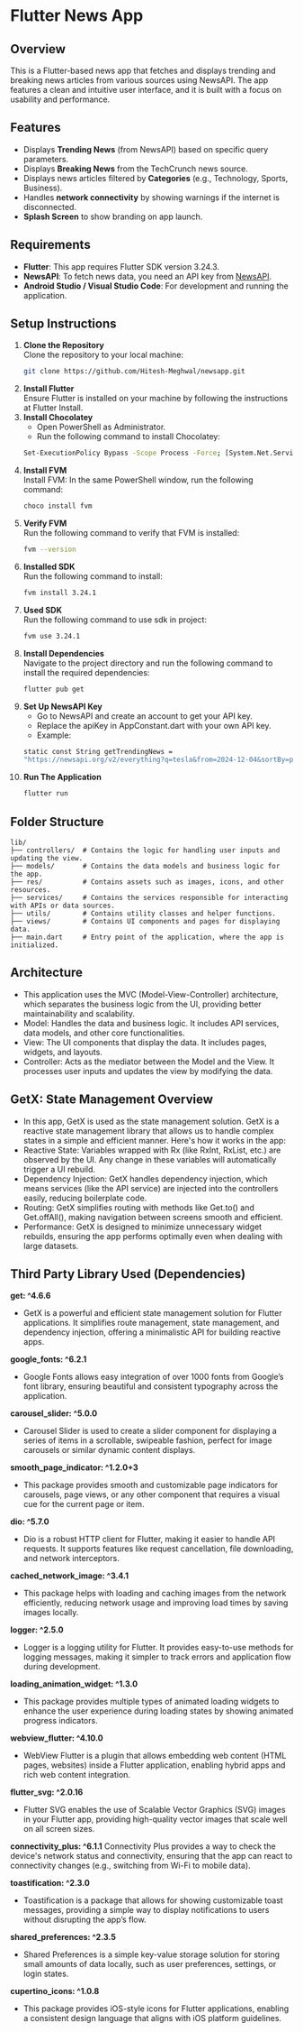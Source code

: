# Flutter News App

## Overview
This is a Flutter-based news app that fetches and displays trending and breaking news articles from various sources using NewsAPI. The app features a clean and intuitive user interface, and it is built with a focus on usability and performance.

## Features
- Displays **Trending News** (from NewsAPI) based on specific query parameters.
- Displays **Breaking News** from the TechCrunch news source.
- Displays news articles filtered by **Categories** (e.g., Technology, Sports, Business).
- Handles **network connectivity** by showing warnings if the internet is disconnected.
- **Splash Screen** to show branding on app launch.

## Requirements
- **Flutter**: This app requires Flutter SDK version 3.24.3.
- **NewsAPI**: To fetch news data, you need an API key from [NewsAPI](https://newsapi.org/).
- **Android Studio / Visual Studio Code**: For development and running the application.

## Setup Instructions

1. **Clone the Repository**  
   Clone the repository to your local machine:
   ```bash
   git clone https://github.com/Hitesh-Meghwal/newsapp.git
2. **Install Flutter**  
   Ensure Flutter is installed on your machine by following the instructions at Flutter Install.
3. **Install Chocolatey**
    - Open PowerShell as Administrator.
    - Run the following command to install Chocolatey:
    ```bash
    Set-ExecutionPolicy Bypass -Scope Process -Force; [System.Net.ServicePointManager]::SecurityProtocol = [System.Net.ServicePointManager]::SecurityProtocol -bor 3072; iex ((New-Object System.Net.WebClient).DownloadString('https://community.chocolatey.org/install.ps1'))
4. **Install  FVM**  
    Install FVM: In the same PowerShell window, run the following command:
    ```bash
    choco install fvm
5. **Verify  FVM**  
    Run the following command to verify that FVM is installed:
    ```bash
    fvm --version
5. **Installed SDK**  
    Run the following command to install:
    ```bash
    fvm install 3.24.1
5. **Used SDK**  
    Run the following command to use sdk in project:
    ```bash
    fvm use 3.24.1
6. **Install Dependencies**  
    Navigate to the project directory and run the following command to install the required dependencies:
    ```bash
    flutter pub get
7. **Set Up NewsAPI Key**  
    - Go to NewsAPI and create an account to get your API key.
    - Replace the apiKey in AppConstant.dart with your own API key.
    - Example:
    ```bash
    static const String getTrendingNews =
   "https://newsapi.org/v2/everything?q=tesla&from=2024-12-04&sortBy=publishedAt&apiKey=YOUR_API_KEY"


8. **Run The Application**  
    ```bash
    flutter run
## Folder Structure
    lib/
    ├── controllers/  # Contains the logic for handling user inputs and updating the view.
    ├── models/       # Contains the data models and business logic for the app.
    ├── res/          # Contains assets such as images, icons, and other resources.
    ├── services/     # Contains the services responsible for interacting with APIs or data sources.
    ├── utils/        # Contains utility classes and helper functions.
    ├── views/        # Contains UI components and pages for displaying data.
    ├── main.dart     # Entry point of the application, where the app is initialized.
   

## Architecture
- This application uses the MVC (Model-View-Controller) architecture, which separates the business logic from the UI, providing better maintainability and scalability.
- Model: Handles the data and business logic. It includes API services, data models, and other core functionalities.
- View: The UI components that display the data. It includes pages, widgets, and layouts.
- Controller: Acts as the mediator between the Model and the View. It processes user inputs and updates the view by modifying the data.

## GetX: State Management Overview
- In this app, GetX is used as the state management solution. GetX is a reactive state management library that allows us to handle complex states in a simple and efficient manner. Here's how it works in the app:
- Reactive State: Variables wrapped with Rx (like RxInt, RxList, etc.) are observed by the UI. Any change in these variables will automatically trigger a UI rebuild.
- Dependency Injection: GetX handles dependency injection, which means services (like the API service) are injected into the controllers easily, reducing boilerplate code.
- Routing: GetX simplifies routing with methods like Get.to() and Get.offAll(), making navigation between screens smooth and efficient.
- Performance: GetX is designed to minimize unnecessary widget rebuilds, ensuring the app performs optimally even when dealing with large datasets.

## Third Party Library Used (Dependencies)
**get: ^4.6.6**
- GetX is a powerful and efficient state management solution for Flutter applications. It simplifies route management, state management, and dependency injection, offering a minimalistic API for building reactive apps.


**google_fonts: ^6.2.1**
- Google Fonts allows easy integration of over 1000 fonts from Google’s font library, ensuring beautiful and consistent typography across the application.

**carousel_slider: ^5.0.0**
- Carousel Slider is used to create a slider component for displaying a series of items in a scrollable, swipeable fashion, perfect for image carousels or similar dynamic content displays.

**smooth_page_indicator: ^1.2.0+3**
- This package provides smooth and customizable page indicators for carousels, page views, or any other component that requires a visual cue for the current page or item.

**dio: ^5.7.0**
- Dio is a robust HTTP client for Flutter, making it easier to handle API requests. It supports features like request cancellation, file downloading, and network interceptors.

**cached_network_image: ^3.4.1**
- This package helps with loading and caching images from the network efficiently, reducing network usage and improving load times by saving images locally.

**logger: ^2.5.0**
- Logger is a logging utility for Flutter. It provides easy-to-use methods for logging messages, making it simpler to track errors and application flow during development.

**loading_animation_widget: ^1.3.0**
- This package provides multiple types of animated loading widgets to enhance the user experience during loading states by showing animated progress indicators.

**webview_flutter: ^4.10.0**
- WebView Flutter is a plugin that allows embedding web content (HTML pages, websites) inside a Flutter application, enabling hybrid apps and rich web content integration.

**flutter_svg: ^2.0.16**
- Flutter SVG enables the use of Scalable Vector Graphics (SVG) images in your Flutter app, providing high-quality vector images that scale well on all screen sizes.

**connectivity_plus: ^6.1.1**
Connectivity Plus provides a way to check the device's network status and connectivity, ensuring that the app can react to connectivity changes (e.g., switching from Wi-Fi to mobile data).

**toastification: ^2.3.0**
- Toastification is a package that allows for showing customizable toast messages, providing a simple way to display notifications to users without disrupting the app’s flow.

**shared_preferences: ^2.3.5**
- Shared Preferences is a simple key-value storage solution for storing small amounts of data locally, such as user preferences, settings, or login states.

**cupertino_icons: ^1.0.8**
- This package provides iOS-style icons for Flutter applications, enabling a consistent design language that aligns with iOS platform guidelines.
